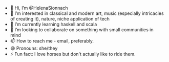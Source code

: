 - 👋 Hi, I’m @HelenaSionnach
- 👀 I’m interested in classical and modern art, music (especially intricacies of creating it), nature, niche application of tech
- 🌱 I’m currently learning haskell and scala
- 💞️ I’m looking to collaborate on something with small communities in mind
- 📫 How to reach me - email, preferably.
- 😄 Pronouns: she/they
- ⚡ Fun fact: I love horses but don't actually like to ride them. 

<!---
HelenaSionnach/HelenaSionnach is a ✨ special ✨ repository because its `README.md` (this file) appears on your GitHub profile.
You can click the Preview link to take a look at your changes.
--->

